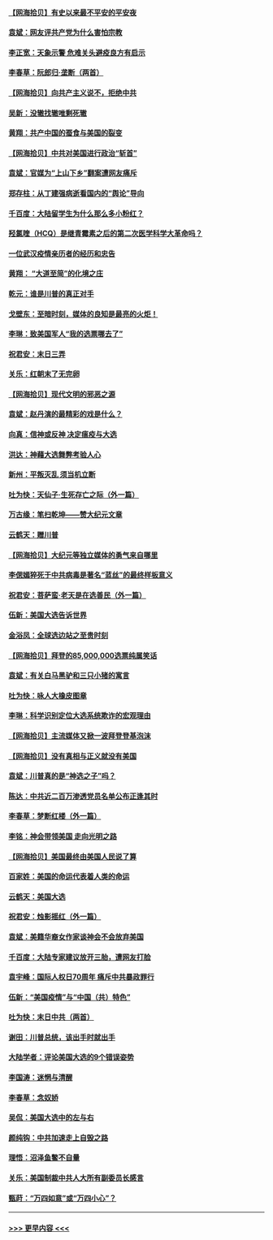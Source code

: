 #### [【网海拾贝】有史以来最不平安的平安夜](../pages/nsc993/n12647164.md?t=12271902) 
#### [袁斌：网友评共产党为什么害怕宗教](../pages/nsc993/n12647003.md?t=12271902) 
#### [李正宽：天象示警 危难关头避疫良方有启示](../pages/nsc993/n12646262.md?t=12271902) 
#### [李春草：阮郎归‧垄断（两首）](../pages/nsc993/n12646302.md?t=12271902) 
#### [【网海拾贝】向共产主义说不，拒绝中共](../pages/nsc993/n12645941.md?t=12271902) 
#### [吴新：没辙找辙唯剩死辙](../pages/nsc993/n12643919.md?t=12271902) 
#### [黄翔：共产中国的蚕食与美国的裂变](../pages/nsc993/n12643727.md?t=12271902) 
#### [【网海拾贝】中共对美国进行政治“斩首”](../pages/nsc993/n12642290.md?t=12271902) 
#### [袁斌：官媒为“上山下乡”翻案遭网友痛斥](../pages/nsc993/n12642071.md?t=12271902) 
#### [郑存柱：从丁建强病逝看国内的“舆论”导向](../pages/nsc993/n12640944.md?t=12271902) 
#### [千百度：大陆留学生为什么那么多小粉红？](../pages/nsc993/n12639306.md?t=12271902) 
#### [羟氯喹（HCQ）是继青霉素之后的第二次医学科学大革命吗？](../pages/nsc993/n12638564.md?t=12271902) 
#### [一位武汉疫情亲历者的经历和忠告](../pages/nsc993/n12639029.md?t=12271902) 
#### [黄翔： “大道至简”的化境之庄](../pages/nsc993/n12637541.md?t=12271902) 
#### [乾元：谁是川普的真正对手](../pages/nsc993/n12637090.md?t=12271902) 
#### [戈壁东：至暗时刻，媒体的良知是最亮的火炬！](../pages/nsc993/n12637042.md?t=12271902) 
#### [李琳：致美国军人“我的选票哪去了”](../pages/nsc993/n12635351.md?t=12271902) 
#### [祝君安：末日三弄](../pages/nsc993/n12635324.md?t=12271902) 
#### [关乐：红朝末了无完卵](../pages/nsc993/n12635315.md?t=12271902) 
#### [【网海拾贝】现代文明的邪恶之源](../pages/nsc993/n12634425.md?t=12271902) 
#### [袁斌：赵丹演的最精彩的戏是什么？](../pages/nsc993/n12633316.md?t=12271902) 
#### [向真：信神或反神 决定瘟疫与大选](../pages/nsc993/n12632710.md?t=12271902) 
#### [洪达：神藉大选舞弊考验人心](../pages/nsc993/n12631962.md?t=12271902) 
#### [新州：平叛灭乱  须当机立断](../pages/nsc993/n12631946.md?t=12271902) 
#### [吐为快：天仙子‧生死存亡之际（外一篇）](../pages/nsc993/n12631927.md?t=12271902) 
#### [万古缘：笔扫乾坤——赞大纪元文章](../pages/nsc993/n12631922.md?t=12271902) 
#### [云鹤天：赠川普](../pages/nsc993/n12631823.md?t=12271902) 
#### [【网海拾贝】大纪元等独立媒体的勇气来自哪里](../pages/nsc993/n12629961.md?t=12271902) 
#### [李偲嫣猝死于中共病毒是著名“蓝丝”的最终样板意义](../pages/nsc993/n12628812.md?t=12271902) 
#### [祝君安：菩萨蛮·老天是在选善民（外一篇）](../pages/nsc993/n12628793.md?t=12271902) 
#### [伍新：美国大选告诉世界](../pages/nsc993/n12628768.md?t=12271902) 
#### [金浴凤：全球选边站之至贵时刻](../pages/nsc993/n12627318.md?t=12271902) 
#### [【网海拾贝】拜登的85,000,000选票纯属笑话](../pages/nsc993/n12626569.md?t=12271902) 
#### [袁斌：有关白马黑驴和三只小猪的寓言](../pages/nsc993/n12626198.md?t=12271902) 
#### [吐为快：咏人大橡皮图章](../pages/nsc993/n12624470.md?t=12271902) 
#### [李琳：科学识别定位大选系统欺诈的宏观理由](../pages/nsc993/n12624340.md?t=12271902) 
#### [【网海拾贝】主流媒体又掀一波拜登登基泡沫](../pages/nsc993/n12624000.md?t=12271902) 
#### [【网海拾贝】没有真相与正义就没有美国](../pages/nsc993/n12621885.md?t=12271902) 
#### [袁斌：川普真的是“神选之子”吗？](../pages/nsc993/n12621749.md?t=12271902) 
#### [陈达：中共近二百万渗透党员名单公布正逢其时](../pages/nsc993/n12620870.md?t=12271902) 
#### [李春草：梦断红楼（外一篇）](../pages/nsc993/n12619122.md?t=12271902) 
#### [李铭：神会带领美国 走向光明之路](../pages/nsc993/n12618584.md?t=12271902) 
#### [【网海拾贝】美国最终由美国人民说了算](../pages/nsc993/n12617255.md?t=12271902) 
#### [百家姓：美国的命运代表着人类的命运](../pages/nsc993/n12615838.md?t=12271902) 
#### [云鹤天：美国大选](../pages/nsc993/n12615994.md?t=12271902) 
#### [祝君安：烛影摇红（外一篇）](../pages/nsc993/n12615975.md?t=12271902) 
#### [袁斌：美籍华裔女作家谈神会不会放弃美国](../pages/nsc993/n12615263.md?t=12271902) 
#### [千百度：大陆专家建议放开三胎，遭网友打脸](../pages/nsc993/n12614456.md?t=12271902) 
#### [袁宇峰：国际人权日70周年 痛斥中共暴政罪行](../pages/nsc993/n12611965.md?t=12271902) 
#### [伍新：“美国疫情”与“中国（共）特色”](../pages/nsc993/n12611463.md?t=12271902) 
#### [吐为快：末日中共（两首）](../pages/nsc993/n12611461.md?t=12271902) 
#### [谢田：川普总统，该出手时就出手](../pages/nsc993/n12610905.md?t=12271902) 
#### [大陆学者：评论美国大选的9个错误姿势](../pages/nsc993/n12609586.md?t=12271902) 
#### [李国涛：迷惘与清醒](../pages/nsc993/n12607532.md?t=12271902) 
#### [李春草：念奴娇](../pages/nsc993/n12607083.md?t=12271902) 
#### [吴侃：美国大选中的左与右](../pages/nsc993/n12607054.md?t=12271902) 
#### [颜纯钩：中共加速走上自毁之路](../pages/nsc993/n12606473.md?t=12271902) 
#### [理悟：沼泽鱼鳖不自量](../pages/nsc993/n12606454.md?t=12271902) 
#### [关乐：美国制裁中共人大所有副委员长感言](../pages/nsc993/n12606442.md?t=12271902) 
#### [甄莳：“万四如意”或“万四小心”？](../pages/nsc993/n12606091.md?t=12271902) 

----
#### [ >>> 更早内容 <<< ](../indexes/nsc993-earlier.md)
